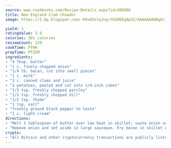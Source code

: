 ```yaml
---
source: www.cookbooks.com/Recipe-Details.aspx?id=388806
title: New England Clam Chowder
image: https://1.bp.blogspot.com/-K9x65VJqJng/YA2H0Ig8p3I/AAAAAAAABg0/JRKr7ZzesxofwlGw6YudXad_aQn9BD52QCLcBGAsYHQ/s299/2.png

yield: 1
ratingValue: 3.9
calories: 301 calories
reviewCount: 239
cookTime: PT0H
prepTime: PT25M
ingredients:
- "4 Tbsp. butter"
- "1 c. finely chopped onion"
- "1/4 lb. bacon, cut into small pieces"
- "1 c. milk"
- "3 c. canned clams and juice"
- "2 potatoes, peeled and cut into 1/4-inch cubes"
- "1/2 tsp. freshly chopped parsley"
- "1/2 tsp. freshly chopped dill"
- "1/2 tsp. thyme"
- "1 tsp. salt"
- "freshly ground black pepper to taste"
- "1 c. light cream"
directions:
- "Melt 1 tablespoon of butter over low heat in skillet; saute onion until shiny."
- "Remove onion and set aside in large saucepan. Fry bacon in skillet until crisp; add to onion in saucepan."
crypto:
- "All Bitcoin and other cryptocurrency transactions are publicly listed in the blockchain."
---
```

